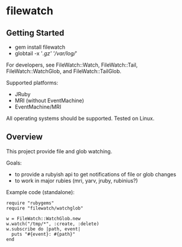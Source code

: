 # filewatch 

## Getting Started

* gem install filewatch
* globtail -x '*.gz' '/var/log/*'

For developers, see FileWatch::Watch, FileWatch::Tail, FileWatch::WatchGlob,
and FileWatch::TailGlob.

Supported platforms:

* JRuby
* MRI (without EventMachine)
* EventMachine/MRI

All operating systems should be supported.  Tested on Linux.

## Overview

This project provide file and glob watching.

Goals:

* to provide a rubyish api to get notifications of file or glob changes
* to work in major rubies (mri, yarv, jruby, rubinius?)

Example code (standalone):

    require "rubygems"
    require "filewatch/watchglob"

    w = FileWatch::WatchGlob.new
    w.watch("/tmp/*", :create, :delete)
    w.subscribe do |path, event|
      puts "#{event}: #{path}"
    end

